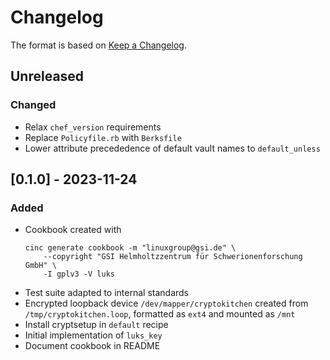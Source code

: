 # Changelog

The format is based on [Keep a Changelog](https://keepachangelog.com/en/1.0.0/).

## Unreleased

### Changed

* Relax `chef_version` requirements
* Replace `Policyfile.rb` with `Berksfile`
* Lower attribute precededence of default vault names to `default_unless`

## [0.1.0] - 2023-11-24

### Added

* Cookbook created with
  ```
  cinc generate cookbook -m "linuxgroup@gsi.de" \
      --copyright "GSI Helmholtzzentrum für Schwerionenforschung GmbH" \
      -I gplv3 -V luks
  ```
* Test suite adapted to internal standards
* Encrypted loopback device `/dev/mapper/cryptokitchen` created
  from `/tmp/cryptokitchen.loop`, formatted as `ext4` and mounted as `/mnt`
* Install cryptsetup in `default` recipe
* Initial implementation of `luks_key`
* Document cookbook in README
